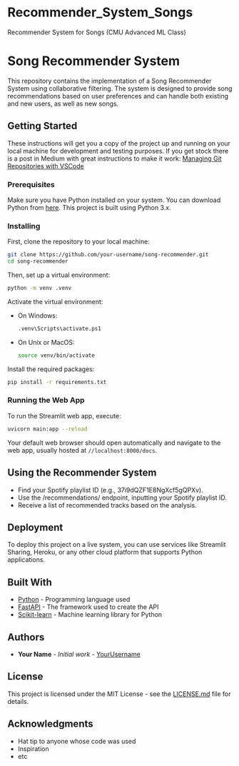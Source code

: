 # Recommender_System_Songs
Recommender System for Songs (CMU Advanced ML Class)

# Song Recommender System

This repository contains the implementation of a Song Recommender System using collaborative filtering. The system is designed to provide song recommendations based on user preferences and can handle both existing and new users, as well as new songs.

## Getting Started

These instructions will get you a copy of the project up and running on your local machine for development and testing purposes.
If you get stock there is a post in Medium with great instructions to make it work: [Managing Git Repositories with VSCode](https://medium.com/@dipan.saha/managing-git-repositories-with-vscode-setting-up-a-virtual-environment-62980b9e8106)

### Prerequisites

Make sure you have Python installed on your system. You can download Python from [here](https://www.python.org/downloads/). This project is built using Python 3.x.

### Installing

First, clone the repository to your local machine:

```bash
git clone https://github.com/your-username/song-recommender.git
cd song-recommender
```

Then, set up a virtual environment:

```bash
python -m venv .venv
```

Activate the virtual environment:

- On Windows:
  ```bash
  .venv\Scripts\activate.ps1
  ```
- On Unix or MacOS:
  ```bash
  source venv/bin/activate
  ```

Install the required packages:

```bash
pip install -r requirements.txt
```

### Running the Web App

To run the Streamlit web app, execute:

```bash
uvicorn main:app --reload   
```

Your default web browser should open automatically and navigate to the web app, usually hosted at `//localhost:8000/docs`.

## Using the Recommender System

- Find your Spotify playlist ID (e.g., 37i9dQZF1E8NgXcf5gQPXv).
- Use the /recommendations/ endpoint, inputting your Spotify playlist ID.
- Receive a list of recommended tracks based on the analysis.

## Deployment

To deploy this project on a live system, you can use services like Streamlit Sharing, Heroku, or any other cloud platform that supports Python applications.

## Built With

- [Python](https://www.python.org/) - Programming language used
- [FastAPI](https://fastapi.tiangolo.com/) - The framework used to create the API
- [Scikit-learn](https://scikit-learn.org/stable/) - Machine learning library for Python

## Authors

- **Your Name** - *Initial work* - [YourUsername](https://github.com/your-username)

## License

This project is licensed under the MIT License - see the [LICENSE.md](LICENSE.md) file for details.

## Acknowledgments

- Hat tip to anyone whose code was used
- Inspiration
- etc
```
